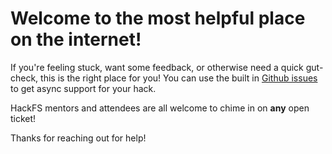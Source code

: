 # Welcome to the most helpful place on the internet!

If you're feeling stuck, want some feedback, or otherwise need a quick gut-check, this is the right place for you! You can use the built in [Github issues](https://github.com/ethglobal/hackfs-support/issues) to get async support for your hack.

HackFS mentors and attendees are all welcome to chime in on **any** open ticket!

Thanks for reaching out for help!
